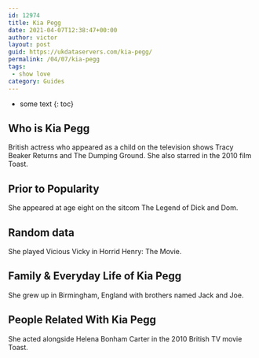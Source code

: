 ```yaml
---
id: 12974
title: Kia Pegg
date: 2021-04-07T12:38:47+00:00
author: victor
layout: post
guid: https://ukdataservers.com/kia-pegg/
permalink: /04/07/kia-pegg
tags:
 - show love
category: Guides
---
```


* some text
{: toc}


## Who is Kia Pegg



British actress who appeared as a child on the television shows Tracy Beaker Returns and The Dumping Ground. She also starred in the 2010 film Toast. 

                
                
                
## Prior to Popularity



She appeared at age eight on the sitcom The Legend of Dick and Dom. 

                
                
                
## Random data



She played Vicious Vicky in Horrid Henry: The Movie. 

                
                
                
## Family & Everyday Life of Kia Pegg



She grew up in Birmingham, England with brothers named Jack and Joe.  

                
                
                
## People Related With Kia Pegg



She acted alongside Helena Bonham Carter in the 2010 British TV movie Toast. 

                
              
            
          
          
          